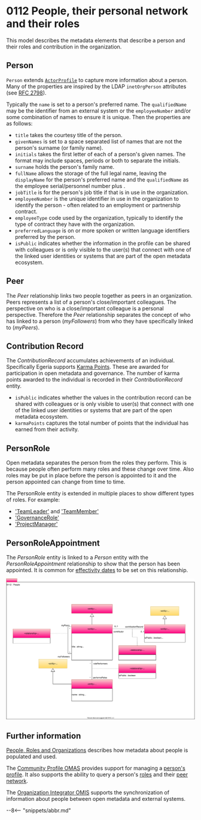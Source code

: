 <!-- SPDX-License-Identifier: CC-BY-4.0 -->
<!-- Copyright Contributors to the Egeria project. -->

# 0112 People, their personal network and their roles

This model describes the metadata elements that describe a person
and their roles and contribution in the organization.

## Person

`Person` extends [`ActorProfile`](/egeria-docs/types/1/0110-Actors/#actorprofile) to capture more information about a person. Many of the properties are inspired by the LDAP `inetOrgPerson` attributes (see [RFC 2798](https://datatracker.ietf.org/doc/rfc2798/)).

Typically the `name` is set to a person's preferred name.  The `qualifiedName` may be the identifier from an external system or the `employeeNumber` and/or some combination of names to ensure it is unique.  Then the properties are as follows:

- `title` takes the courtesy title of the person.
- `givenNames` is set to a space separated list of names that are not the person's surname (or family name).
- `initials` takes the first letter of each of a person's given names.   The format may include spaces, periods or both to separate the initials.
- `surname` holds the person's family name.
- `fullName` allows the storage of the full legal name, leaving the `displayName` for the person's preferred name and the `qualifiedName` as the employee serial/personnel number plus .
- `jobTitle` is for the person's job title if that is in use in the organization.
- `employeeNumber` is the unique identifier in use in the organization to identify the person - often related to an employment or partnership contract.
- `employeeType` code used by the organization, typically to identify the type of contract they have with the organization.
- `preferredLanguage` is on or more spoken or written language identifiers preferred by the person.
- `isPublic` indicates whether the information in the profile can be shared with colleagues or is only visible to the user(s) that connect with one of the linked user identities or systems that are part of the open metadata ecosystem.

## Peer

The *Peer* relationship links two people together as peers in an organization.  Peers represents a list of a person's close/important colleagues. The perspective on who is a close/important colleague is a personal perspective. Therefore the *Peer* relationship separates the concept of who has linked to a person (*myFollowers*) from who they have specifically linked to (*myPeers*).

## Contribution Record

The *ContributionRecord* accumulates achievements of an individual. Specifically Egeria supports [Karma Points](/egeria-docs/concepts/karma-point). These are awarded for participation in open metadata and governance. The number of karma points awarded to the individual is recorded in their *ContributionRecord* entity.

- `isPublic` indicates whether the values in the contribution record can be shared with colleagues or is only visible to user(s) that connect with one of the linked user identities or systems that are part of the open metadata ecosystem.
- `karmaPoints` captures the total number of points that the individual has earned from their activity.

## PersonRole

Open metadata separates the person from the roles they perform. This is because people often perform many roles and these change over time. Also roles may be put in place before the person is appointed to it and the person appointed can change from time to time.

The PersonRole entity is extended in multiple places to show different types of roles. For example:

- ['TeamLeader'](/egeria-docs/types/1/0115-Teams/#teamleader) and ['TeamMember'](/egeria-docs/types/1/0115-Teams/#teammember)
- ['GovernanceRole'](/egeria-docs/types/4/0445-Governance-Roles/#governancerole)
- ['ProjectManager'](/egeria-docs/types/1/0130-Projects)

## PersonRoleAppointment

The *PersonRole* entity is linked to a *Person* entity with the *PersonRoleAppointment* relationship to show that the person has been appointed.  It is common for [effectivity dates](/egeria-docs/features/effectivity-dates) to be set on this relationship.


![UML](0112-People.svg "Describing the profile for a person")


## Further information

[People, Roles and Organizations](/egeria-docs/features/people-roles-organizations/overview) describes how metadata about people is populated and used.

The [Community Profile OMAS](/egeria-docs/services/omas/community-profile/overview) provides support for managing a [person's profile](/egeria-docs/concepts/personal-profile). It also supports the ability to query a person's [roles](/egeria-docs/concepts/personal-roles) and their [peer network](/egeria-docs/concepts/peer-network).

The [Organization Integrator OMIS](/egeria-docs/services/omis/organization-integrator/overview) supports the synchronization of information about people between open metadata and external systems.

--8<-- "snippets/abbr.md"
